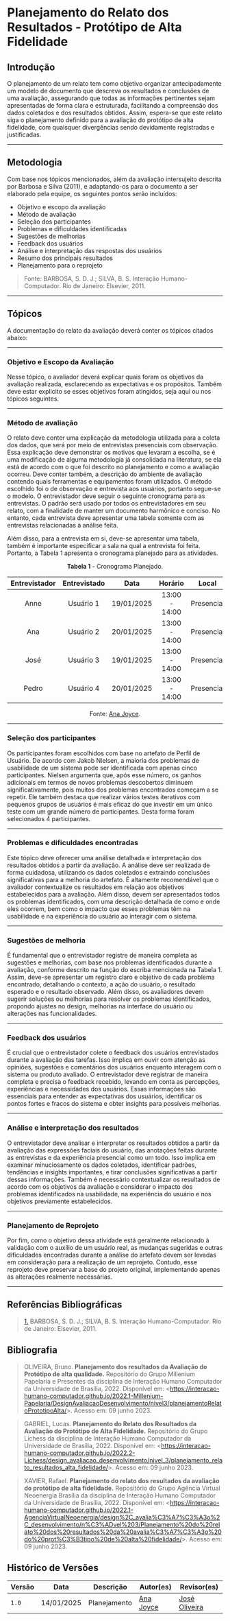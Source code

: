 # Planejamento do Relato dos Resultados - Protótipo de Alta Fidelidade

## Introdução

O planejamento de um relato tem como objetivo organizar antecipadamente um modelo de documento que descreva os resultados e conclusões de uma avaliação, assegurando que todas as informações pertinentes sejam apresentadas de forma clara e estruturada, facilitando a compreensão dos dados coletados e dos resultados obtidos. Assim, espera-se que este relato siga o planejamento definido para a avaliação do protótipo de alta fidelidade, com quaisquer divergências sendo devidamente registradas e justificadas.

---

## Metodologia

Com base nos tópicos mencionados, além da avaliação intersujeito descrita por Barbosa e Silva (2011), e adaptando-os para o documento a ser elaborado pela equipe, os seguintes pontos serão incluídos:

- Objetivo e escopo da avaliação
- Método de avaliação
- Seleção dos participantes
- Problemas e dificuldades identificadas
- Sugestões de melhorias
- Feedback dos usuários
- Análise e interpretação das respostas dos usuários
- Resumo dos principais resultados
- Planejamento para o reprojeto

> Fonte: BARBOSA, S. D. J.; SILVA, B. S. Interação Humano-Computador. Rio de Janeiro: Elsevier, 2011.

---

## Tópicos

A documentação do relato da avaliação deverá conter os tópicos citados abaixo:

---

### Objetivo e Escopo da Avaliação

Nesse tópico, o avaliador deverá explicar quais foram os objetivos da avaliação realizada, esclarecendo as expectativas e os propósitos. Também deve estar explicito se esses objetivos foram atingidos, seja aqui ou nos tópicos seguintes.

---

### Método de avaliação

O relato deve conter uma explicação da metodologia utilizada para a coleta dos dados, que será por meio de entrevistas presenciais com observação. Essa explicação deve demonstrar os motivos que levaram a escolha, se é uma modificação de alguma metodologia já consolidada na literatura, se ela está de acordo com o que foi descrito no planejamento e como a avaliação ocorreu. Deve conter também, a descrição do ambiente de avaliação contendo quais ferramentas e equipamentos foram utilizados. O método escolhido foi o de observação e entrevista aos usuários, portanto segue-se o modelo. O entrevistador deve seguir o seguinte cronograma para as entrevistas. O padrão será usado por todos os entrevistadores em seu relato, com a finalidade de manter um documento harmônico e conciso. No entanto, cada entrevista deve apresentar uma tabela somente com as entrevistas relacionadas à análise feita.

Além disso, para a entrevista em si, deve-se apresentar uma tabela, também é importante especificar a sala na qual a entrevista foi feita. Portanto, a Tabela 1 apresenta o cronograma planejado para as atividades.

<center>

**Tabela 1** - Cronograma Planejado.

| Entrevistador | Entrevistado |    Data    |    Horário    |   Local    |
| :-----------: | :----------: | :--------: | :-----------: | :--------: |
|     Anne      |  Usuário 1   | 19/01/2025 | 13:00 - 14:00 | Presencial |
|      Ana      |  Usuário 2   | 20/01/2025 | 13:00 - 14:00 | Presencial |
|     José      |  Usuário 3   | 19/01/2025 | 13:00 - 14:00 | Presencial |
|     Pedro     |  Usuário 4   | 20/01/2025 | 13:00 - 14:00 | Presencial |

Fonte: [Ana Joyce](https://github.com/anajoyceamorim).

</center>

---

### Seleção dos participantes

Os participantes foram escolhidos com base no artefato de Perfil de Usuário. De acordo com Jakob Nielsen, a maioria dos problemas de usabilidade de um sistema pode ser identificada com apenas cinco participantes. Nielsen argumenta que, após esse número, os ganhos adicionais em termos de novos problemas descobertos diminuem significativamente, pois muitos dos problemas encontrados começam a se repetir. Ele também destaca que realizar vários testes iterativos com pequenos grupos de usuários é mais eficaz do que investir em um único teste com um grande número de participantes. Desta forma foram selecionados 4 participantes.

---

### Problemas e dificuldades encontradas

Este tópico deve oferecer uma análise detalhada e interpretação dos resultados obtidos a partir da avaliação. A análise deve ser realizada de forma cuidadosa, utilizando os dados coletados e extraindo conclusões significativas para a melhoria do artefato. É altamente recomendável que o avaliador contextualize os resultados em relação aos objetivos estabelecidos para a avaliação. Além disso, devem ser apresentados todos os problemas identificados, com uma descrição detalhada de como e onde eles ocorrem, bem como o impacto que esses problemas têm na usabilidade e na experiência do usuário ao interagir com o sistema.

---

### Sugestões de melhoria

É fundamental que o entrevistador registre de maneira completa as sugestões e melhorias, com base nos problemas identificados durante a avaliação, conforme descrito na função do escriba mencionada na Tabela 1. Assim, deve-se apresentar um registro claro e objetivo de cada problema encontrado, detalhando o contexto, a ação do usuário, o resultado esperado e o resultado observado. Além disso, os avaliadores devem sugerir soluções ou melhorias para resolver os problemas identificados, propondo ajustes no design, melhorias na interface do usuário ou alterações nas funcionalidades.

---

### Feedback dos usuários

É crucial que o entrevistador colete o feedback dos usuários entrevistados durante a avaliação das tarefas. Isso implica em ouvir com atenção as opiniões, sugestões e comentários dos usuários enquanto interagem com o sistema ou produto avaliado. O entrevistador deve registrar de maneira completa e precisa o feedback recebido, levando em conta as percepções, experiências e necessidades dos usuários. Essas informações são essenciais para entender as expectativas dos usuários, identificar os pontos fortes e fracos do sistema e obter insights para possíveis melhorias.

---

### Análise e interpretação dos resultados

O entrevistador deve analisar e interpretar os resultados obtidos a partir da avaliação das expressões faciais do usuário, das anotações feitas durante as entrevistas e da experiência presencial como um todo. Isso implica em examinar minuciosamente os dados coletados, identificar padrões, tendências e insights importantes, e tirar conclusões significativas a partir dessas informações. Também é necessário contextualizar os resultados de acordo com os objetivos da avaliação e considerar o impacto dos problemas identificados na usabilidade, na experiência do usuário e nos objetivos previamente estabelecidos.

---

### Planejamento de Reprojeto

Por fim, como o objetivo dessa atividade está geralmente relacionado à validação com o auxílio de um usuário real, as mudanças sugeridas e outras dificuldades encontradas durante a análise do artefato devem ser levadas em consideração para a realização de um reprojeto. Contudo, esse reprojeto deve preservar a base do projeto original, implementando apenas as alterações realmente necessárias.

---

## Referências Bibliográficas

> <a id="REF1" href="#anchor1">1.</a> BARBOSA, S. D. J.; SILVA, B. S. Interação Humano-Computador. Rio de Janeiro: Elsevier, 2011.

## Bibliografia

> OLIVEIRA, Bruno. **Planejamento dos resultados da Avaliação do Protótipo de alta qualidade.** Repositório do Grupo Millenium Papelaria e Presentes da disciplina de Interação Humano Computador da Universidade de Brasília, 2022. Disponível em: <<https://interacao-humano-computador.github.io/2022.1-Millenium-Papelaria/DesignAvaliacaoDesenvolvimento/nivel3/planejamentoRelatoPrototipoAlta/>>. Acesso em: 09 junho 2023.

> GABRIEL, Lucas. **Planejamento do Relato dos Resultados da Avaliação do Protótipo de Alta Fidelidade.** Repositório do Grupo Lichess da disciplina de Interação Humano Computador da Universidade de Brasília, 2022. Disponível em: <<https://interacao-humano-computador.github.io/2022.2-Lichess/design_avaliacao_desenvolvimento/nivel_3/planejamento_relato_resultados_alta_fidelidade/>>. Acesso em: 09 junho 2023.

> XAVIER, Rafael. **Planejamento do relato dos resultados da avaliação do protótipo de alta fidelidade.** Repositório do Grupo Agência Virtual Neoenergia Brasília da disciplina de Interação Humano Computador da Universidade de Brasília, 2022. Disponível em: <<https://interacao-humano-computador.github.io/2022.1-AgenciaVirtualNeoenergia/design%2C_avalia%C3%A7%C3%A3o%2C_desenvolvimento/n%C3%ADvel%203/Planejamento%20do%20relato%20dos%20resultados%20da%20avalia%C3%A7%C3%A3o%20do%20prot%C3%B3tipo%20de%20alta%20fidelidade/>>. Acesso em: 09 junho 2023.

## Histórico de Versões

| Versão | Data       | Descrição    | Autor(es)                                      | Revisor(es)                                  |
| ------ | ---------- | ------------ | ---------------------------------------------- | -------------------------------------------- |
| `1.0`  | 14/01/2025 | Planejamento | [Ana Joyce](https://github.com/anajoyceamorim) | [José Oliveira](https://github.com/Jose1277) |
